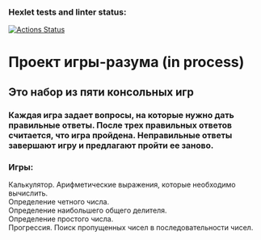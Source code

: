 ### Hexlet tests and linter status:
[![Actions Status](https://github.com/Lerrrr/frontend-project-lvl1/workflows/hexlet-check/badge.svg)](https://github.com/Lerrrr/frontend-project-lvl1/actions)
# Проект игры-разума (in process)
## Это набор из пяти консольных игр
### Каждая игра задает вопросы, на которые нужно дать правильные ответы. После трех правильных ответов считается, что игра пройдена. Неправильные ответы завершают игру и предлагают пройти ее заново. <br> 
### Игры: <br>
Калькулятор. Арифметические выражения, которые необходимо вычислить. <br>
Определение четного числа. <br>
Определение наибольшего общего делителя. <br>
Определение простого числа. <br>
Прогрессия. Поиск пропущенных чисел в последовательности чисел.
